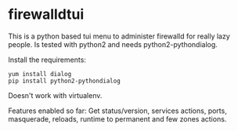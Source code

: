 # firewalldtui

This is a python based tui menu to administer firewalld for really lazy people.
Is tested with python2 and needs python2-pythondialog.

Install the requirements:

```text
yum install dialog
pip install python2-pythondialog
```

Doesn't work with virtualenv.

Features enabled so far:
Get status/version, services actions, ports, masquerade, reloads, runtime to permanent and few zones actions.
